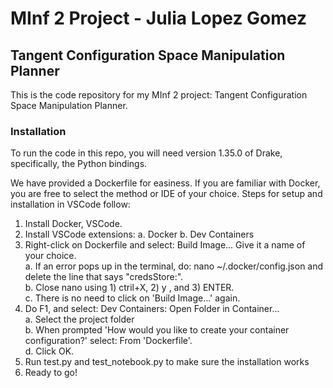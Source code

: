 # MInf 2 Project - Julia Lopez Gomez
## Tangent Configuration Space Manipulation Planner

This is the code repository for my MInf 2 project: Tangent Configuration Space Manipulation Planner.

### Installation
To run the code in this repo, you will need version 1.35.0 of Drake, specifically, the Python bindings. 

We have provided a Dockerfile for easiness. If you are familiar with Docker, you are free to select the method or IDE of your choice. Steps for setup and installation in VSCode follow:
1. Install Docker, VSCode.
2. Install VSCode extensions:
  a. Docker
  b. Dev Containers
4. Right-click on Dockerfile and select: Build Image... Give it a name of your choice.<br />
  a. If an error pops up in the terminal, do: nano ~/.docker/config.json and delete the line that says "credsStore:".<br />
  b. Close nano using 1) ctril+X, 2) y , and 3) ENTER.<br />
  c. There is no need to click on 'Build Image...' again.
5. Do F1, and select: Dev Containers: Open Folder in Container...<br />
  a. Select the project folder<br />
  b. When prompted 'How would you like to create your container configuration?' select: From 'Dockerfile'.<br />
  d. Click OK.
6. Run test.py and test_notebook.py to make sure the installation works
7. Ready to go!
